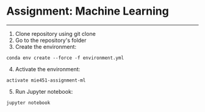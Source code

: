 # Assignment: Machine Learning
--------
1. Clone repository using git clone
2. Go to the repository's folder
3. Create the environment:
```
conda env create --force -f environment.yml
```
4. Activate the environment:
```
activate mie451-assignment-ml
```
5. Run Jupyter notebook:
```
jupyter notebook
```
